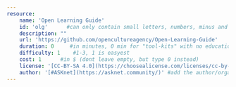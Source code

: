 ```yaml
---
resource:
    name: 'Open Learning Guide'
    id: 'olg'      #can only contain small letters, numbers, minus and underscore. needs to be the same as the file name
    description: ""
    url: 'https://github.com/opencultureagency/Open-Learning-Guide'
    duration: 0     #in minutes, 0 min for "tool-kits" with no educational timeframe
    difficulty: 1    #1-3, 1 is easyest
    cost: 1      #in $ (dont leave empty, but type 0 instead)
    license: '[CC-BY-SA 4.0](https://choosealicense.com/licenses/cc-by-sa-4.0/)' #e.g. CC BY-SA 4.0, can have [link](URL)
    author: '[#ASKnet](https://asknet.community/)' #add the author/organisation name in here, use [markdown](URL) formatting to link to website/reference. You can add also multiple authors via '[author 1](link1), [author 2](link2), author 3'
---
```

